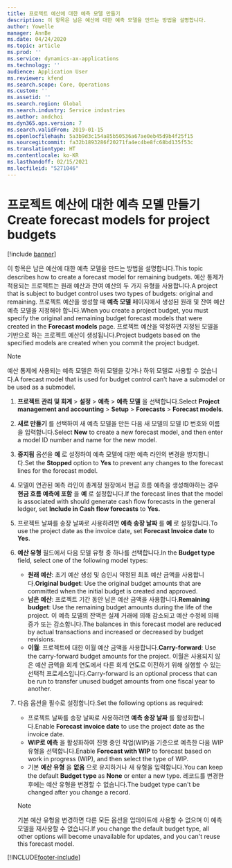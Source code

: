 ```yaml
---
title: 프로젝트 예산에 대한 예측 모델 만들기
description: 이 항목은 남은 예산에 대한 예측 모델을 만드는 방법을 설명합니다.
author: Yowelle
manager: AnnBe
ms.date: 04/24/2020
ms.topic: article
ms.prod: ''
ms.service: dynamics-ax-applications
ms.technology: ''
audience: Application User
ms.reviewer: kfend
ms.search.scope: Core, Operations
ms.custom: ''
ms.assetid: ''
ms.search.region: Global
ms.search.industry: Service industries
ms.author: andchoi
ms.dyn365.ops.version: 7
ms.search.validFrom: 2019-01-15
ms.openlocfilehash: 5a3b9d3c154a85b50536a67ae0eb45d9b4f25f15
ms.sourcegitcommit: fa32b1893286f20271fa4ec4be8fc68bd135f53c
ms.translationtype: HT
ms.contentlocale: ko-KR
ms.lasthandoff: 02/15/2021
ms.locfileid: "5271046"
---
```

# <a name="create-forecast-models-for-project-budgets"></a><span data-ttu-id="ab78e-103">프로젝트 예산에 대한 예측 모델 만들기</span><span class="sxs-lookup"><span data-stu-id="ab78e-103">Create forecast models for project budgets</span></span> 

[!include [banner](../includes/banner.md)]

<span data-ttu-id="ab78e-104">이 항목은 남은 예산에 대한 예측 모델을 만드는 방법을 설명합니다.</span><span class="sxs-lookup"><span data-stu-id="ab78e-104">This topic describes how to create a forecast model for remaining budgets.</span></span> <span data-ttu-id="ab78e-105">예산 통제가 적용되는 프로젝트는 원래 예산과 잔여 예산의 두 가지 유형을 사용합니다.</span><span class="sxs-lookup"><span data-stu-id="ab78e-105">A project that is subject to budget control uses two types of budgets: original and remaining.</span></span> <span data-ttu-id="ab78e-106">프로젝트 예산을 생성할 때 **예측 모델** 페이지에서 생성된 원래 및 잔여 예산 예측 모델을 지정해야 합니다.</span><span class="sxs-lookup"><span data-stu-id="ab78e-106">When you create a project budget, you must specify the original and remaining budget forecast models that were created in the **Forecast models** page.</span></span> <span data-ttu-id="ab78e-107">프로젝트 예산을 약정하면 지정된 모델을 기반으로 하는 프로젝트 예산이 생성됩니다.</span><span class="sxs-lookup"><span data-stu-id="ab78e-107">Project budgets based on the specified models are created when you commit the project budget.</span></span>

> [!NOTE]
> <span data-ttu-id="ab78e-108">예산 통제에 사용되는 예측 모델은 하위 모델을 갖거나 하위 모델로 사용할 수 없습니다.</span><span class="sxs-lookup"><span data-stu-id="ab78e-108">A forecast model that is used for budget control can’t have a submodel or be used as a submodel.</span></span>

1. <span data-ttu-id="ab78e-109">**프로젝트 관리 및 회계** > **설정** > **예측**  > **예측 모델** 을 선택합니다.</span><span class="sxs-lookup"><span data-stu-id="ab78e-109">Select **Project management and accounting** > **Setup** > **Forecasts**  > **Forecast models**.</span></span>
2. <span data-ttu-id="ab78e-110">**새로 만들기** 를 선택하여 새 예측 모델을 만든 다음 새 모델의 모델 ID 번호와 이름을 입력합니다.</span><span class="sxs-lookup"><span data-stu-id="ab78e-110">Select **New** to create a new forecast model, and then enter a model ID number and name for the new model.</span></span> 
3. <span data-ttu-id="ab78e-111">**중지됨** 옵션을 **예** 로 설정하여 예측 모델에 대한 예측 라인의 변경을 방지합니다.</span><span class="sxs-lookup"><span data-stu-id="ab78e-111">Set the **Stopped** option to **Yes** to prevent any changes to the forecast lines for the forecast model.</span></span> 
4. <span data-ttu-id="ab78e-112">모델이 연관된 예측 라인이 총계정 원장에서 현금 흐름 예측을 생성해야하는 경우 **현금 흐름 예측에 포함** 을 **예** 로 설정합니다.</span><span class="sxs-lookup"><span data-stu-id="ab78e-112">If the forecast lines that the model is associated with should generate cash flow forecasts in the general ledger, set **Include in Cash flow forecasts** to **Yes.**</span></span> 
5. <span data-ttu-id="ab78e-113">프로젝트 날짜를 송장 날짜로 사용하려면 **예측 송장 날짜** 를 **예** 로 설정합니다.</span><span class="sxs-lookup"><span data-stu-id="ab78e-113">To use the project date as the invoice date, set **Forecast Invoice date** to **Yes**.</span></span> 
6. <span data-ttu-id="ab78e-114">**예산 유형** 필드에서 다음 모델 유형 중 하나를 선택합니다.</span><span class="sxs-lookup"><span data-stu-id="ab78e-114">In the **Budget type** field, select one of the following model types:</span></span>

   - <span data-ttu-id="ab78e-115">**원래 예산**: 초기 예산 생성 및 승인시 약정된 최초 예산 금액을 사용합니다.</span><span class="sxs-lookup"><span data-stu-id="ab78e-115">**Original budget**: Use the original budget amounts that are committed when the initial budget is created and approved.</span></span>
   - <span data-ttu-id="ab78e-116">**남은 예산**: 프로젝트 기간 동안 남은 예산 금액을 사용합니다.</span><span class="sxs-lookup"><span data-stu-id="ab78e-116">**Remaining budget**: Use the remaining budget amounts during the life of the project.</span></span> <span data-ttu-id="ab78e-117">이 예측 모델의 잔액은 실제 거래에 의해 감소되고 예산 수정에 의해 증가 또는 감소합니다.</span><span class="sxs-lookup"><span data-stu-id="ab78e-117">The balances in this forecast model are reduced by actual transactions and increased or decreased by budget revisions.</span></span>
   - <span data-ttu-id="ab78e-118">**이월**: 프로젝트에 대한 이월 예산 금액을 사용합니다.</span><span class="sxs-lookup"><span data-stu-id="ab78e-118">**Carry-forward**: Use the carry-forward budget amounts for the project.</span></span> <span data-ttu-id="ab78e-119">이월은 사용되지 않은 예산 금액을 회계 연도에서 다른 회계 연도로 이전하기 위해 실행할 수 있는 선택적 프로세스입니다.</span><span class="sxs-lookup"><span data-stu-id="ab78e-119">Carry-forward is an optional process that can be run to transfer unused budget amounts from one fiscal year to another.</span></span>

7. <span data-ttu-id="ab78e-120">다음 옵션을 필수로 설정합니다.</span><span class="sxs-lookup"><span data-stu-id="ab78e-120">Set the following options as required:</span></span>

   - <span data-ttu-id="ab78e-121">프로젝트 날짜를 송장 날짜로 사용하려면 **예측 송장 날짜** 를 활성화합니다.</span><span class="sxs-lookup"><span data-stu-id="ab78e-121">Enable **Forecast invoice date** to use the project date as the invoice date.</span></span>
   - <span data-ttu-id="ab78e-122">**WIP로 예측** 을 활성화하여 진행 중인 작업(WIP)을 기준으로 예측한 다음 WIP 유형을 선택합니다.</span><span class="sxs-lookup"><span data-stu-id="ab78e-122">Enable **Forecast with WIP** to forecast based on work in progress (WIP), and then select the type of WIP.</span></span> 
   - <span data-ttu-id="ab78e-123">기본 **예산 유형** 을 **없음** 으로 유지하거나 새 유형을 입력합니다.</span><span class="sxs-lookup"><span data-stu-id="ab78e-123">You can keep the default **Budget type** as **None** or enter a new type.</span></span> <span data-ttu-id="ab78e-124">레코드를 변경한 후에는 예산 유형을 변경할 수 없습니다.</span><span class="sxs-lookup"><span data-stu-id="ab78e-124">The budget type can't be changed after you change a record.</span></span>     
    > [!NOTE]
    > <span data-ttu-id="ab78e-125">기본 예산 유형을 변경하면 다른 모든 옵션을 업데이트에 사용할 수 없으며 이 예측 모델을 재사용할 수 없습니다.</span><span class="sxs-lookup"><span data-stu-id="ab78e-125">If you change the default budget type, all other options will become unavailable for updates, and you can't reuse this forecast model.</span></span> 
   


 



[!INCLUDE[footer-include](../includes/footer-banner.md)]